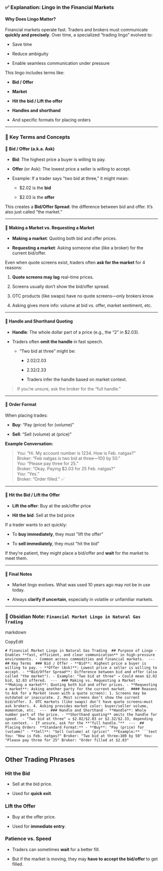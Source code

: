 ### ✅ Explanation: Lingo in the Financial Markets

#### Why Does Lingo Matter?

Financial markets operate fast. Traders and brokers must communicate **quickly and precisely**. Over time, a specialized “trading lingo” evolved to:

- Save time
    
- Reduce ambiguity
    
- Enable seamless communication under pressure
    

This lingo includes terms like:

- **Bid / Offer**
    
- **Market**
    
- **Hit the bid / Lift the offer**
    
- **Handles and shorthand**
    
- And specific formats for placing orders
    

---

### 🔹 Key Terms and Concepts

#### 📌 Bid / Offer (a.k.a. Ask)

- **Bid**: The highest price a buyer is willing to pay.
    
- **Offer** (or Ask): The lowest price a seller is willing to accept.
    
- Example: If a trader says "two bid at three," it might mean:
    
    - $2.02 is the **bid**
        
    - $2.03 is the **offer**
        

This creates a **Bid/Offer Spread**: the difference between bid and offer. It’s also just called “the market.”

---

#### 📌 Making a Market vs. Requesting a Market

- **Making a market**: Quoting both bid and offer prices.
    
- **Requesting a market**: Asking someone else (like a broker) for the current bid/offer.
    

Even when quote screens exist, traders often **ask for the market** for 4 reasons:

1. **Quote screens may lag** real-time prices.
    
2. Screens usually don’t show the bid/offer spread.
    
3. OTC products (like swaps) have no quote screens—only brokers know.
    
4. Asking gives more info: volume at bid vs. offer, market sentiment, etc.
    

---

#### 📌 Handle and Shorthand Quoting

- **Handle**: The whole dollar part of a price (e.g., the “2” in $2.03).
    
- Traders often **omit the handle** in fast speech.
    
    - “Two bid at three” might be:
        
        - $2.02/$2.03
            
        - $2.32/$2.33
            
        - Traders infer the handle based on market context.
            

> If you’re unsure, ask the broker for the “full handle.”

---

#### 📌 Order Format

When placing trades:

- **Buy**: “Pay (price) for (volume)”
    
- **Sell**: “Sell (volume) at (price)”
    

**Example Conversation:**

> You: “Hi. My account number is 1234. How is Feb. natgas?”  
> Broker: “Feb natgas is two bid at three—100 by 50.”  
> You: “Please pay three for 25.”  
> Broker: “Okay. Paying $2.03 for 25 Feb. natgas?”  
> You: “Yes.”  
> Broker: “Order filled.” ✅

---

#### 📌 Hit the Bid / Lift the Offer

- **Lift the offer**: Buy at the ask/offer price
    
- **Hit the bid**: Sell at the bid price
    

If a trader wants to act quickly:

- To **buy immediately**, they must "lift the offer"
    
- To **sell immediately**, they must "hit the bid"
    

If they’re patient, they might place a bid/offer and **wait** for the market to meet them.

---

#### 🧠 Final Notes

- Market lingo evolves. What was used 10 years ago may not be in use today.
    
- Always **clarify if uncertain**, especially in volatile or unfamiliar markets.
    

---

### 📓 Obsidian Note: `Financial Market Lingo in Natural Gas Trading`

markdown

CopyEdit

`# Financial Market Lingo in Natural Gas Trading  ## Purpose of Lingo - Enables **fast, efficient, and clear communication** in high-pressure environments. - Common across commodities and financial markets.  ---  ## Key Terms  ### Bid / Offer - **Bid**: Highest price a buyer is willing to pay. - **Offer (Ask)**: Lowest price a seller is willing to accept. - **Bid/Offer Spread**: Difference between bid and offer (also called "the market"). - Example: "Two bid at three" → Could mean $2.02 bid, $2.03 offered.  ---  ### Making vs. Requesting a Market - **Making a market**: Quoting both bid and offer prices. - **Requesting a market**: Asking another party for the current market.  #### Reasons to Ask for a Market (even with a quote screen): 1. Screens may be outdated or inaccurate. 2. Most screens don’t show the current bid/offer. 3. OTC markets (like swaps) don’t have quote screens—must ask brokers. 4. Asking provides market color: buyer/seller volume, momentum, etc.  ---  ### Handle and Shorthand - **Handle**: Whole number part of the price. - **Shorthand quoting** omits the handle for speed.  - "Two bid at three" = $2.02/$2.03 or $2.32/$2.33, depending on context. - If unsure, ask for the **"full handle."**  ---  ## Placing Orders  **Standard Format:** - **Buy**: "Pay (price) for (volume)" - **Sell**: "Sell (volume) at (price)"  **Example:** ```text You: "How is Feb. natgas?" Broker: "Two bid at three—100 by 50" You: "Please pay three for 25" Broker: "Order filled at $2.03"`

---

## Other Trading Phrases

### Hit the Bid

- Sell at the bid price.
    
- Used for **quick exit**.
    

### Lift the Offer

- Buy at the offer price.
    
- Used for **immediate entry**.
    

### Patience vs. Speed

- Traders can sometimes **wait** for a better fill.
    
- But if the market is moving, they may **have to accept the bid/offer** to get filled.